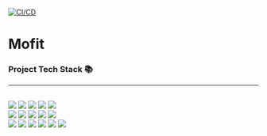 [![CI/CD](https://github.com/MoFit-Project/Backend/actions/workflows/gradle.yml/badge.svg)](https://github.com/MoFit-Project/Backend/actions/workflows/gradle.yml)


# Mofit

### Project Tech Stack 📚
---
&#160;   
<img src="https://img.shields.io/badge/TensorFlow-FF6F00?style=flat&logo=TensorFlow&logoColor=white"/> 
<img src="https://img.shields.io/badge/Spring Boot-6DB33F?style=flat&logo=Spring Boot&logoColor=white"/> 
<img src="https://img.shields.io/badge/NGINX-009638?style=flat&logo=NGINX&logoColor=white"/>
<img src="https://img.shields.io/badge/Amazon AWS-232F3E?style=flat&logo=Amazon AWS&logoColor=white"/> 
<img src="https://img.shields.io/badge/JavaScript-F7DF1E?style=flat&logo=JavaScript&logoColor=white"/>
&#160;   
<img src="https://img.shields.io/badge/Amazon RDS-527FFF?style=flat&logo=Amazon RDS&logoColor=white"/> 
<img src="https://img.shields.io/badge/Docker-2496ED?style=flat&logo=Docker&logoColor=white"/>
<img src="https://img.shields.io/badge/Next.js-000000?style=flat&logo=Next.js&logoColor=white"/> 
<img src="https://img.shields.io/badge/GitHub Actions-2088FF?style=flat&logo=GitHub Actions&logoColor=white"/>
<img src="https://img.shields.io/badge/WebRTC-333333?style=flat&logo=WebRTC&logoColor=white"/> 
&#160;   
<img src="https://img.shields.io/badge/MySQL-4479A1?style=flat&logo=MySQL&logoColor=white"/>
<img src="https://img.shields.io/badge/Redis-DC382D?style=flat&logo=Redis&logoColor=white"/>
<img src="https://img.shields.io/badge/Jira-0052CC?style=flat&logo=Jira&logoColor=white"/>
<img src="https://img.shields.io/badge/Slack-4A154B?style=flat&logo=Slack&logoColor=white"/>
<img src="https://img.shields.io/badge/GitHub-181717?style=flat&logo=GitHub&logoColor=white"/>
<img src="https://img.shields.io/badge/GameEngine-Phaser-blueviolet"/>

<!--

**Here are some ideas to get you started:**

🙋‍♀️ A short introduction - what is your organization all about?
🌈 Contribution guidelines - how can the community get involved?
👩‍💻 Useful resources - where can the community find your docs? Is there anything else the community should know?
🍿 Fun facts - what does your team eat for breakfast?
🧙 Remember, you can do mighty things with the power of [Markdown](https://docs.github.com/github/writing-on-github/getting-started-with-writing-and-formatting-on-github/basic-writing-and-formatting-syntax)
-->
